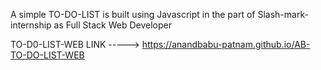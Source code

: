 A simple TO-DO-LIST is built using Javascript in the part of Slash-mark-internship as Full Stack Web Developer

TO-D0-LIST-WEB LINK ----->   https://anandbabu-patnam.github.io/AB-TO-DO-LIST-WEB
